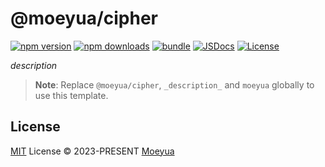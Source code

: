 # @moeyua/cipher

[![npm version][npm-version-src]][npm-version-href]
[![npm downloads][npm-downloads-src]][npm-downloads-href]
[![bundle][bundle-src]][bundle-href]
[![JSDocs][jsdocs-src]][jsdocs-href]
[![License][license-src]][license-href]

_description_

> **Note**:
> Replace `@moeyua/cipher`, `_description_` and `moeyua` globally to use this template.

## License

[MIT](./LICENSE) License © 2023-PRESENT [Moeyua](https://github.com/moeyua)

<!-- Badges -->

[npm-version-src]: https://img.shields.io/npm/v/@moeyua/cipher?style=flat&colorA=080f12&colorB=1fa669
[npm-version-href]: https://npmjs.com/package/@moeyua/cipher
[npm-downloads-src]: https://img.shields.io/npm/dm/@moeyua/cipher?style=flat&colorA=080f12&colorB=1fa669
[npm-downloads-href]: https://npmjs.com/package/@moeyua/cipher
[bundle-src]: https://img.shields.io/bundlephobia/minzip/@moeyua/cipher?style=flat&colorA=080f12&colorB=1fa669&label=minzip
[bundle-href]: https://bundlephobia.com/result?p=@moeyua/cipher
[license-src]: https://img.shields.io/github/license/moeyua/cipher.svg?style=flat&colorA=080f12&colorB=1fa669
[license-href]: https://github.com/moeyua/cipher/blob/master/LICENSE
[jsdocs-src]: https://img.shields.io/badge/jsdocs-reference-080f12?style=flat&colorA=080f12&colorB=1fa669
[jsdocs-href]: https://www.jsdocs.io/package/@moeyua/cipher
